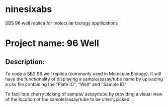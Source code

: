 # ninesixabs
SBS 96 well replica for molecular biology appllications

# Project name: 96 Well

## Description:
To code a SBS 96 well replica (commonly used in Molecular Biology). It will have the functionality of displaying a sample/assay/tube name by uploading a csv file containing the "Plate ID", "Well" and "Sample ID"

To facilitate cherry picking of sample/ assay/tube by providing a visual view of the location of the sample/assay/tube to be cherrypicked
